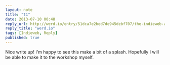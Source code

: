 ```yaml
---
layout: note
title: "t1"
date: 2013-07-10 00:48
reply_url: http://werd.io/entry/51dca7e2bed7de945debf707/the-indieweb-as-a-minimum-viable-social-web-ecosystem
reply_title: "werd.io"
tags: [Indieweb, Reply]
published: true
---
```

Nice write up!  I'm happy to see this make a bit of a splash.  Hopefully I will be able to make it to the workshop myself.